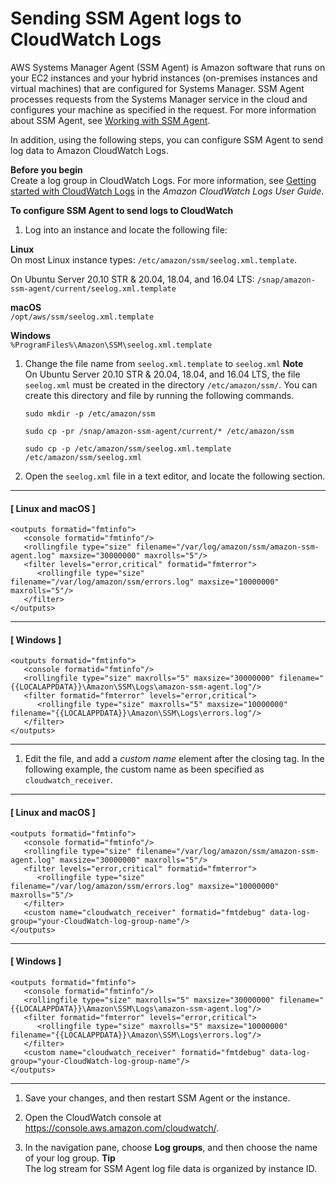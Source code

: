 # Sending SSM Agent logs to CloudWatch Logs<a name="monitoring-ssm-agent"></a>

AWS Systems Manager Agent \(SSM Agent\) is Amazon software that runs on your EC2 instances and your hybrid instances \(on\-premises instances and virtual machines\) that are configured for Systems Manager\. SSM Agent processes requests from the Systems Manager service in the cloud and configures your machine as specified in the request\. For more information about SSM Agent, see [Working with SSM Agent](ssm-agent.md)\.

In addition, using the following steps, you can configure SSM Agent to send log data to Amazon CloudWatch Logs\. 

**Before you begin**  
Create a log group in CloudWatch Logs\. For more information, see [Getting started with CloudWatch Logs](https://docs.aws.amazon.com/AmazonCloudWatch/latest/logs/CWL_GettingStarted.html) in the *Amazon CloudWatch Logs User Guide*\.

**To configure SSM Agent to send logs to CloudWatch**

1. Log into an instance and locate the following file:

**Linux**  
On most Linux instance types: `/etc/amazon/ssm/seelog.xml.template`\.

   On Ubuntu Server 20\.10 STR & 20\.04, 18\.04, and 16\.04 LTS: `/snap/amazon-ssm-agent/current/seelog.xml.template`

**macOS**  
`/opt/aws/ssm/seelog.xml.template`

**Windows**  
`%ProgramFiles%\Amazon\SSM\seelog.xml.template`

1. Change the file name from `seelog.xml.template` to `seelog.xml`
**Note**  
On Ubuntu Server 20\.10 STR & 20\.04, 18\.04, and 16\.04 LTS, the file `seelog.xml` must be created in the directory `/etc/amazon/ssm/`\. You can create this directory and file by running the following commands\.  

   ```
   sudo mkdir -p /etc/amazon/ssm
   ```

   ```
   sudo cp -pr /snap/amazon-ssm-agent/current/* /etc/amazon/ssm
   ```

   ```
   sudo cp -p /etc/amazon/ssm/seelog.xml.template /etc/amazon/ssm/seelog.xml
   ```

1. Open the `seelog.xml` file in a text editor, and locate the following section\.

------
#### [ Linux and macOS ]

   ```
   <outputs formatid="fmtinfo">
      <console formatid="fmtinfo"/>
      <rollingfile type="size" filename="/var/log/amazon/ssm/amazon-ssm-agent.log" maxsize="30000000" maxrolls="5"/>
      <filter levels="error,critical" formatid="fmterror">
         <rollingfile type="size" filename="/var/log/amazon/ssm/errors.log" maxsize="10000000" maxrolls="5"/>
      </filter>
   </outputs>
   ```

------
#### [ Windows ]

   ```
   <outputs formatid="fmtinfo">
      <console formatid="fmtinfo"/>
      <rollingfile type="size" maxrolls="5" maxsize="30000000" filename="{{LOCALAPPDATA}}\Amazon\SSM\Logs\amazon-ssm-agent.log"/>
      <filter formatid="fmterror" levels="error,critical">
         <rollingfile type="size" maxrolls="5" maxsize="10000000" filename="{{LOCALAPPDATA}}\Amazon\SSM\Logs\errors.log"/>
      </filter>
   </outputs>
   ```

------

1. Edit the file, and add a *custom name* element after the closing </filter> tag\. In the following example, the custom name as been specified as `cloudwatch_receiver`\.

------
#### [ Linux and macOS ]

   ```
   <outputs formatid="fmtinfo">
      <console formatid="fmtinfo"/>
      <rollingfile type="size" filename="/var/log/amazon/ssm/amazon-ssm-agent.log" maxsize="30000000" maxrolls="5"/>
      <filter levels="error,critical" formatid="fmterror">
         <rollingfile type="size" filename="/var/log/amazon/ssm/errors.log" maxsize="10000000" maxrolls="5"/>
      </filter>
      <custom name="cloudwatch_receiver" formatid="fmtdebug" data-log-group="your-CloudWatch-log-group-name"/>
   </outputs>
   ```

------
#### [ Windows ]

   ```
   <outputs formatid="fmtinfo">
      <console formatid="fmtinfo"/>
      <rollingfile type="size" maxrolls="5" maxsize="30000000" filename="{{LOCALAPPDATA}}\Amazon\SSM\Logs\amazon-ssm-agent.log"/>
      <filter formatid="fmterror" levels="error,critical">
         <rollingfile type="size" maxrolls="5" maxsize="10000000" filename="{{LOCALAPPDATA}}\Amazon\SSM\Logs\errors.log"/>
      </filter>
      <custom name="cloudwatch_receiver" formatid="fmtdebug" data-log-group="your-CloudWatch-log-group-name"/>
   </outputs>
   ```

------

1. Save your changes, and then restart SSM Agent or the instance\.

1. Open the CloudWatch console at [https://console\.aws\.amazon\.com/cloudwatch/](https://console.aws.amazon.com/cloudwatch/)\.

1. In the navigation pane, choose **Log groups**, and then choose the name of your log group\.
**Tip**  
The log stream for SSM Agent log file data is organized by instance ID\.